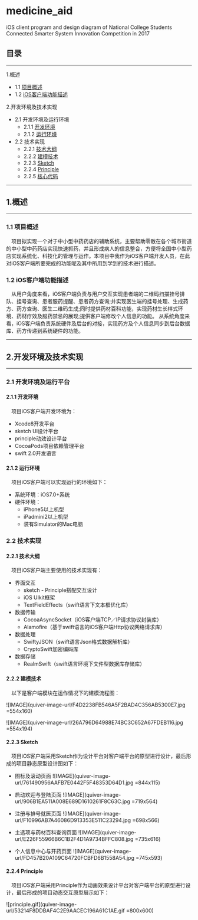 # medicine_aid
iOS client program and design diagram of National College Students Connected Smarter System Innovation Competition in 2017 

## 目录

---

1.概述

* 1.1 [项目概述](#项目描述)
* 1.2 [iOS客户端功能描述](#iOS客户端功能描述)

2.开发环境及技术实现

* 2.1 开发环境及运行环境
  * 2.1.1 [开发环境](#开发环境)
  * 2.1.2 [运行环境](#运行环境)
* 2.2 技术实现 
  * 2.2.1 [技术大纲](#技术大纲) 
  * 2.2.2 [建模技术](#建模技术)
  * 2.2.3 [Sketch](#Sketch)
  * 2.2.4 [Principle](#Principle)
  * 2.2.5 [核心代码](#核心代码)

---

## 1.概述
---
###  1.1 项目概述
<a name='项目概述'/>
&emsp;项目拟实现一个对于中小型中药药店的辅助系统，主要帮助零散在各个城市街道的中小型中药药店实现快速抓药，并且形成病人的信息整合，方便将全国中小型药店实现系统化、科技化的管理与运作。本项目中我作为iOS客户端开发人员，在此对iOS客户端所要完成的功能呢及其中所用到学到的技术进行描述。

### 1.2 iOS客户端功能描述
<a name='iOS客户端功能描述'/>
&emsp;从用户角度来看，iOS客户端负责与用户交互实现患者端的二维码扫描挂号排队、挂号查询、患者服药提醒、患者药方查询;并实现医生端的挂号处理、生成药方、药方查询、医生二维码生成;同时提供药材百科功能，实现药材生长样式环境、药材疗效及服药禁忌的展现;提供客户端修改个人信息的功能。
从系统角度来看，iOS客户端负责系统硬件及后台的对接，实现药方及个人信息同步到后台数据库、药方传递到系统硬件的功能。

---
## 2.开发环境及技术实现
---
### 2.1 开发环境及运行平台
#### 2.1.1 开发环境
<a name='开发环境'/>
&emsp;项目iOS客户端开发环境为：

* Xcode8开发平台
* sketch UI设计平台
* principle动效设计平台
* CocoaPods项目依赖管理平台
* swift 2.0开发语言

#### 2.1.2 运行环境
<a name='运行环境'/>
&emsp;项目iOS客户端可以实现运行的环境如下：

* 系统环境：iOS7.0+系统
* 硬件环境：
  * iPhone5以上机型
  * iPadmini2以上机型
  * 装有Simulator的Mac电脑

### 2.2 技术实现
#### 2.2.1 技术大纲
<a name='技术大纲'/>
&emsp;项目iOS客户端主要使用的技术实现有：

  * 界面交互
    * sketch - Principle搭配交互设计
    * iOS UIkit框架
    * TextFieldEffects（swift语言下文本框优化库）
  * 数据传输
    * CocoaAsyncSocket（iOS客户端TCP／IP请求协议封装库）
    * Alamofire（基于swift语言的iOS客户端Http协议网络请求库）
  * 数据处理
    * SwiftyJSON（swift语言Json格式数据解析库）
    * CryptoSwift加密编码库
  * 数据存储
    * RealmSwift（swift语言环境下文件型数据库存储库） 

#### 2.2.2 建模技术
<a name='建模技术'/>
&emsp;以下是客户端模块在运作情况下的建模流程图：

![IMAGE](quiver-image-url/F4D2238FB546A5F2BAD4C356AB5300E7.jpg =554x160)

![IMAGE](quiver-image-url/26A796D64988E74BC3C652A67FDEB116.jpg =554x194)

#### 2.2.3 Sketch
<a name='Sketch'/>
&emsp;项目iOS客户端采用Sketch作为设计平台对客户端平台的原型进行设计，最后形成的项目静态原型设计图如下：
  
* 图标及滚动页面
![IMAGE](quiver-image-url/761490956AAFB7E0442F5F48353D64D1.jpg =844x115)

* 启动欢迎与登陆页面
![IMAGE](quiver-image-url/906B1EA511A008E689D1610261F8C63C.jpg =719x564)

* 注册与排号就医页面
![IMAGE](quiver-image-url/F10996AB7A46086D913353E511C23294.jpg =698x566)

* 主选项与药材百科查询页面
![IMAGE](quiver-image-url/E226F55966B6C1B2F4D1A9734BFFC808.jpg =735x616)

* 个人信息中心与开药页面
![IMAGE](quiver-image-url/FD457B20A109C64720FCBFD6B1558A54.jpg =745x593)

#### 2.2.4 Principle
<a name='Principle' />
&emsp;项目iOS客户端采用Principle作为动画效果设计平台对客户端平台的原型进行设计，最后形成的项目动态交互原型展示如下：

![principle.gif](quiver-image-url/53214F8DDBAF4C2E9AACEC196A61C1AE.gif =800x600)
